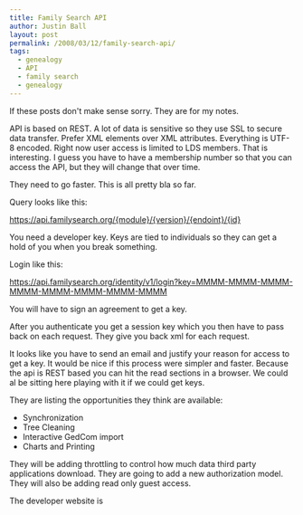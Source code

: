 ```yaml
---
title: Family Search API
author: Justin Ball
layout: post
permalink: /2008/03/12/family-search-api/
tags:
  - genealogy
  - API
  - family search
  - genealogy
---
```


If these posts don't make sense sorry. They are for my notes.

API is based on REST. A lot of data is sensitive so they use SSL to secure data transfer. Prefer XML elements over XML attributes. Everything is UTF-8 encoded. Right now user access is limited to LDS members. That is interesting. I guess you have to have a membership number so that you can access the API, but they will change that over time.

They need to go faster. This is all pretty bla so far.

Query looks like this:

https://api.familysearch.org/{module}/{version}/{endoint}/{id}

You need a developer key. Keys are tied to individuals so they can get a hold of you when you break something.

Login like this:

https://api.familysearch.org/identity/v1/login?key=MMMM-MMMM-MMMM-MMMM-MMMM-MMMM-MMMM-MMMM

You will have to sign an agreement to get a key.

After you authenticate you get a session key which you then have to pass back on each request. They give you back xml for each request.

It looks like you have to send an email and justify your reason for access to get a key. It would be nice if this process were simpler and faster. Because the api is REST based you can hit the read sections in a browser. We could al be sitting here playing with it if we could get keys.

They are listing the opportunities they think are available:

*   Synchronization
*   Tree Cleaning
*   Interactive GedCom import
*   Charts and Printing

They will be adding throttling to control how much data third party applications download. They are going to add a new authorization model. They will also be adding read only guest access.

The developer website is

